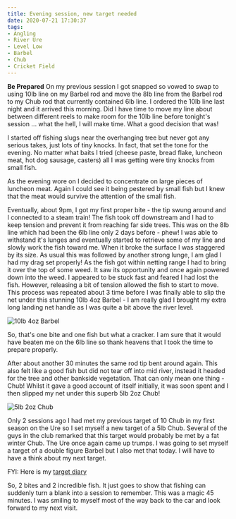 ```yaml
---
title: Evening session, new target needed
date: 2020-07-21 17:30:37
tags:
- Angling
- River Ure
- Level Low
- Barbel
- Chub
- Cricket Field
---
```

**Be Prepared**
On my previous session I got snapped so vowed to swap to using 10lb line on my Barbel rod and move the 8lb line from the Barbel rod to my Chub rod that currently contained 6lb line. I ordered the 10lb line last night and it arrived this morning. Did I have time to move my line about between different reels to make room for the 10lb line before tonight's session ... what the hell, I will make time. What a good decision that was!

I started off fishing slugs near the overhanging tree but never got any serious takes, just lots of tiny knocks. In fact, that set the tone for the evening. No matter what baits I tried (cheese paste, bread flake, luncheon meat, hot dog sausage, casters) all I was getting were tiny knocks from small fish.

As the evening wore on I decided to concentrate on large pieces of luncheon meat. Again I could see it being pestered by small fish but I knew that the meat would survive the attention of the small fish.

Eventually, about 9pm, I got my first proper bite - the tip swung around and I connected to a steam train! The fish took off downstream and I had to keep tension and prevent it from reaching far side trees. This was on the 8lb line which had been the 6lb line only 2 days before - phew! I was able to withstand it's lunges and eventually started to retrieve some of my line and slowly work the fish toward me. When it broke the surface I was staggered by its size. As usual this was followed by another strong lunge, I am glad I had my drag set properly! As the fish got within netting range I had to bring it over the top of some weed. It saw its opportunity and once again powered down into the weed. I appeared to be stuck fast and feared I had lost the fish. However, releasing a bit of tension allowed the fish to start to move. This process was repeated about 3 time before I was finally able to slip the net under this stunning 10lb 4oz Barbel - I am really glad I brought my extra long landing net handle as I was quite a bit above the river level.

![10lb 4oz Barbel](/images/2020-07-21/10lb4ozBarbel.jpg)

So, that's one bite and one fish but what a cracker. I am sure that it would have beaten me on the 6lb line so thank heavens that I took the time to prepare properly.

After about another 30 minutes the same rod tip bent around again. This also felt like a good fish but did not tear off into mid river, instead it headed for the tree and other bankside vegetation. That can only mean one thing - Chub! Whilst it gave a good account of itself initially, it was soon spent and I then slipped my net under this superb 5lb 2oz Chub! 

![5lb 2oz Chub](/images/2020-07-21/5lb2ozChub.jpg)

Only 2 sessions ago I had met my previous target of 10 Chub in my first season on the Ure so I set myself a new target of a 5lb Chub. Several of the guys in the club remarked that this target would probably be met by a fat winter Chub. The Ure once again came up trumps. I was going to set myself a target of a double figure Barbel but I also met that today. I will have to have a think about my next target.

FYI: Here is my <a href="/2020/07/20200726-Fishing-Targets/">target diary</a>

So, 2 bites and 2 incredible fish. It just goes to show that fishing can suddenly turn a blank into a session to remember. This was a magic 45 minutes. I was smiling to myself most of the way back to the car and look forward to my next visit. 